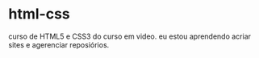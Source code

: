 # html-css
 curso de HTML5 e CSS3 do curso em video.
 eu estou aprendendo acriar sites e agerenciar reposiórios.

